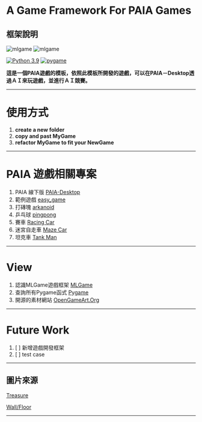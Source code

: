 # A Game Framework For PAIA Games 
## 框架說明
![mlgame](https://img.shields.io/github/v/tag/Jesse-Jumbo/GameFramework)
![mlgame](https://img.shields.io/pypi/v/mlgame)
  
[![Python 3.9](https://img.shields.io/badge/python->3.9-blue.svg)](https://www.python.org/downloads/release/python-390/)
[![pygame](https://img.shields.io/badge/pygame->2.0.1-blue.svg)](https://github.com/pygame/pygame/releases/tag/2.0.1)

**這是一個PAIA遊戲的模板，依照此模板所開發的遊戲，可以在PAIA－Desktop透過ＡＩ來玩遊戲，並進行ＡＩ競賽。**

[//]: # (game gif)

---
# 使用方式

1. **create a new folder**
2. **copy and past MyGame**
3. **refactor MyGame to fit your NewGame**

---
# PAIA 遊戲相關專案

1. PAIA 線下版 [PAIA-Desktop](https://github.com/PAIA-Playful-AI-Arena/Paia-Desktop)
2. 範例遊戲 [easy_game](https://github.com/PAIA-Playful-AI-Arena/easy_game)
3. 打磚塊 [arkanoid](https://github.com/PAIA-Playful-AI-Arena/arkanoid)
4. 乒乓球 [pingpong](https://github.com/PAIA-Playful-AI-Arena/pingpong)
5. 賽車 [Racing Car](https://github.com/yen900611/racing_car)
6. 迷宮自走車 [Maze Car](https://github.com/yen900611/maze_car)
7. 坦克車 [Tank Man](https://github.com/Jesse-Jumbo/TankMan)

---
# View

1. 認識MLGame遊戲框架 [MLGame](https://github.com/PAIA-Playful-AI-Arena/MLGame)
2. 查詢所有Pygame函式 [Pygame](https://www.pygame.org/docs/index.html#)
3. 開源的素材網站 [OpenGameArt.Org](https://opengameart.org/)

---
# Future Work

1. [ ] 新增遊戲開發框架
2. [ ] test case

---
## 圖片來源
[Treasure](https://opengameart.org/content/treasure-chest-1)

[Wall/Floor](https://opengameart.org/content/wall-grass-rock-stone-wood-and-dirt-480)

---
